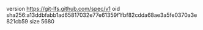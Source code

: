 version https://git-lfs.github.com/spec/v1
oid sha256:a13ddbfabb1ad65817032e77e61359f1fbf82cdda68ae3a5fe0370a3e821cb59
size 5680
